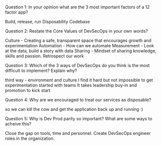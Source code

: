 Question 1: In your opinion what are the 3 most important factors of a 12 factor app?

Build, release, run
Disposability
Codebase




Question 2: Restate the Core Values of DevSecOps in your own words?

Culture - Creating a safe, transparent space that encourages growth and experimentation
Automation - How can we automate 
Measurement - Look at the data, build a story with data
Sharing - Mindset of sharing knowledge, skills and passion.  Retrospect our work





Question 3: Which of the 3 ways of DevSecOps do you think is the most difficult to implement? Explain why?

third way - environment and culture
I find it hard but not impossible to get experimentation started with teams
It takes leadership buy-in and promotion to kick start





Question 4: Why are we encouraged to treat our services as disposable?

so we can kill the cow and get the application back up and running :)





Question 5: Why is Dev Prod parity so important? What are some ways to acheive this?

Close the gap on tools, time and personnel.  Create DevSecOps engineer roles in the organization.  




